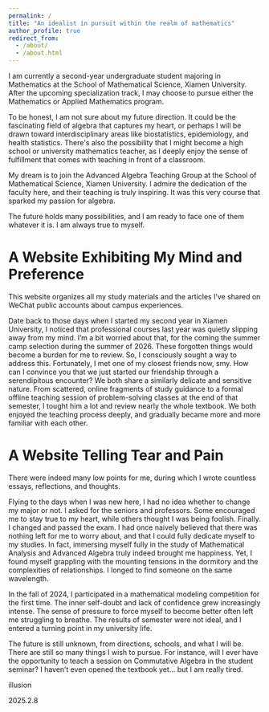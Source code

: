 ```yaml
---
permalink: /
title: "An idealist in pursuit within the realm of mathematics"
author_profile: true
redirect_from: 
  - /about/
  - /about.html
---
```


I am currently a second-year undergraduate student majoring in Mathematics at the School of Mathematical Science, Xiamen University. After the upcoming specialization track, I may choose to pursue either the Mathematics or Applied Mathematics program.

To be honest, I am not sure about my future direction. It could be the fascinating field of algebra that captures my heart, or perhaps I will be drawn toward interdisciplinary areas like biostatistics, epidemiology, and health statistics. There's also the possibility that I might become a high school or university mathematics teacher, as I deeply enjoy the sense of fulfillment that comes with teaching in front of a classroom.

My dream is to join the Advanced Algebra Teaching Group at the School of Mathematical Science, Xiamen University. I admire the dedication of the faculty here, and their teaching is truly inspiring. It was this very course that sparked my passion for algebra. 

The future holds many possibilities, and I am ready to face one of them whatever it is. I am always true to myself.


A Website Exhibiting My Mind and Preference
======

This website organizes all my study materials and the articles I’ve shared on WeChat public accounts about campus experiences. 

Date back to those days when I started my second year in Xiamen University, I noticed that professional courses last year was quietly slipping away from my mind. I’m a bit worried about that, for the coming the summer camp selection during the summer of 2026. These forgotten things would become a burden for me to review. So, I consciously sought a way to address this. Fortunately, I met one of my closest friends now, smy. How can I convince you that we just started our friendship through a serendipitous encounter? We both share a similarly delicate and sensitive nature. From scattered, online fragments of study guidance to a formal offline teaching session of problem-solving classes at the end of that semester, I tought him a lot and review nearly the whole textbook. We both enjoyed the teaching process deeply, and gradually became more and more familiar with each other.


A Website Telling Tear and Pain
======

There were indeed many low points for me, during which I wrote countless essays, reflections, and thoughts.

Flying to the days when I was new here, I had no idea whether to change my major or not. I asked for the seniors and professors. Some encouraged me to stay true to my heart, while others thought I was being foolish. Finally. I changed and passed the exam. I had once naively believed that there was nothing left for me to worry about, and that I could fully dedicate myself to my studies. In fact, immersing myself fully in the study of Mathematical Analysis and Advanced Algebra truly indeed brought me happiness. Yet, I found myself grappling with the mounting tensions in the dormitory and the complexities of relationships. I longed to find someone on the same wavelength.

In the fall of 2024, I participated in a mathematical modeling competition for the first time. The inner self-doubt and lack of confidence grew increasingly intense. The sense of pressure to force myself to become better often left me struggling to breathe. The results of semester were not ideal, and I entered a turning point in my university life.

The future is still unknown, from directions, schools, and what I will be. There are still so many things I wish to pursue. For instance, will I ever have the opportunity to teach a session on Commutative Algebra in the student seminar? I haven’t even opened the textbook yet... but I am really tired.


illusion

2025.2.8
